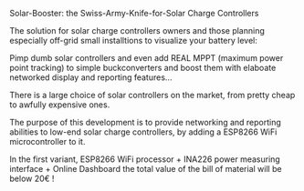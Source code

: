 Solar-Booster: the Swiss-Army-Knife-for-Solar Charge Controllers

The solution for solar charge controllers owners and those planning especially off-grid small installtions to visualize your battery level: 

Pimp dumb solar controllers and even add REAL MPPT (maximum power point tracking) to simple buckconverters and boost them  with elaboate networked display and reporting features...

There is a large choice of solar controllers on the market, from pretty cheap to awfully expensive ones. 

The purpose of this development is to provide networking and reporting abilities to low-end solar charge controllers, by adding a ESP8266 WiFi microcontroller to it. 

In the first variant, ESP8266 WiFi processor + INA226 power measuring interface + Online Dashboard the total value of the bill of material will be below 20€ !
